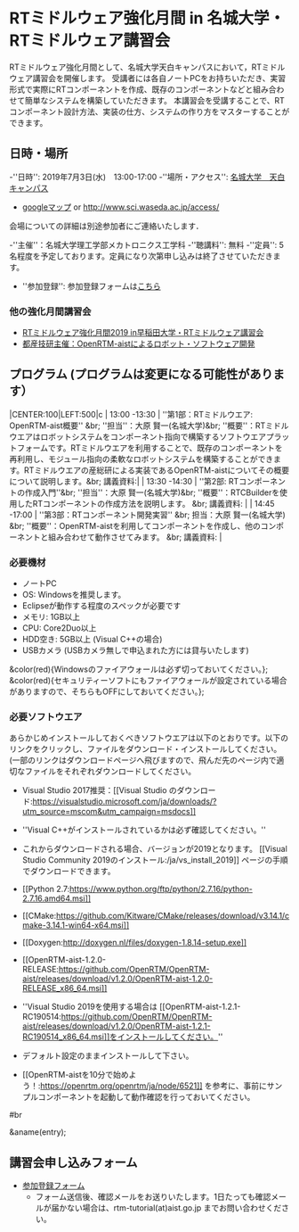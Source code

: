 # RTミドルウェア強化月間 in 名城大学・RTミドルウェア講習会

RTミドルウェア強化月間として、名城大学天白キャンパスにおいて，RTミドルウェア講習会を開催します。
受講者には各自ノートPCをお持ちいただき、実習形式で実際にRTコンポーネントを作成、既存のコンポーネントなどと組み合わせて簡単なシステムを構築していただきます。
本講習会を受講することで、RTコンポーネント設計方法、実装の仕方、システムの作り方をマスターすることができます。

## 日時・場所
-''日時'': 2019年7月3日(水)　13:00-17:00
-''場所・アクセス'': [名城大学　天白キャンパス](http://www.meijo-u.ac.jp/about/access/index.html)
  - [googleマップ](https://maps.google.co.jp/maps?q=35.705585,139.708339&hl=ja&ll=35.705585,139.708339&spn=0.008956,0.016512&sll=35.705593,139.708436&sspn=0.008956,0.016512&brcurrent=3,0x60188d24cf30335b:0x9cc4ed5b2edeb4a7,0&t=m&z=17)
    or http://www.sci.waseda.ac.jp/access/

会場についての詳細は別途参加者にご連絡いたします．

-''主催''：名城大学理工学部メカトロニクス工学科
-''聴講料'': 無料 
-''定員'': 5名程度を予定しております。定員になり次第申し込みは終了させていただきます。
- ''参加登録'': 参加登録フォームは[こちら](https://forms.gle/wEcu5CJpPbq57oUi7)

### 他の強化月間講習会

- [RTミドルウェア強化月間2019 in早稲田大学・RTミドルウェア講習会](bootcamp2019_waseda)
- [都産技研主催：OpenRTM-aistによるロボット・ソフトウェア開発](https://www.iri-tokyo.jp/seminar/190709.html)


## プログラム (プログラムは変更になる可能性があります）
|CENTER:100|LEFT:500|c
| 13:00 -13:30 | ''第1部：RTミドルウエア: OpenRTM-aist概要'' &br; ''担当''：大原 賢一(名城大学)&br; ''概要''：RTミドルウエアはロボットシステムをコンポーネント指向で構築するソフトウエアプラットフォームです。RTミドルウエアを利用することで、既存のコンポーネントを再利用し、モジュール指向の柔軟なロボットシステムを構築することができます。RTミドルウエアの産総研による実装であるOpenRTM-aistについてその概要について説明します。&br; 講義資料:|
| 13:30 -14:30 | ''第2部: RTコンポーネントの作成入門''&br; ''担当''：大原 賢一(名城大学)&br; ''概要''：RTCBuilderを使用したRTコンポーネントの作成方法を説明します。 &br; 講義資料: |
| 14:45 -17:00 | ''第3部：RTコンポーネント開発実習'' &br; 担当：大原 賢一(名城大学) &br; ''概要''：OpenRTM-aistを利用してコンポーネントを作成し、他のコンポーネントと組み合わせて動作させてみます。 &br; 講義資料:  |


### 必要機材
- ノートPC
 - OS: Windowsを推奨します。
 - Eclipseが動作する程度のスペックが必要です
 - メモリ: 1GB以上
 - CPU: Core2Duo以上
 - HDD空き: 5GB以上 (Visual C++の場合)
- USBカメラ (USBカメラ無しで申込まれた方には貸与いたします)

&color(red){Windowsのファイアウォールは必ず切っておいてください。};
&color(red){セキュリティーソフトにもファイアウォールが設定されている場合がありますので、そちらもOFFにしておいてください。};


### 必要ソフトウエア

あらかじめインストールしておくべきソフトウエアは以下のとおりです。以下のリンクをクリックし、ファイルをダウンロード・インストールしてください。(一部のリンクはダウンロードページへ飛びますので、飛んだ先のページ内で適切なファイルをそれぞれダウンロードしてください。


- Visual Studio 2017推奨：[[Visual Studio のダウンロード:https://visualstudio.microsoft.com/ja/downloads/?utm_source=mscom&utm_campaign=msdocs]] 
 - ''Visual C++がインストールされているかは必ず確認してください。''
 - これからダウンロードされる場合、バージョンが2019となります。 [[Visual Studio Community 2019のインストール:/ja/vs_install_2019]] ページの手順でダウンロードできます。
- [[Python 2.7:https://www.python.org/ftp/python/2.7.16/python-2.7.16.amd64.msi]]
- [[CMake:https://github.com/Kitware/CMake/releases/download/v3.14.1/cmake-3.14.1-win64-x64.msi]]
- [[Doxygen:http://doxygen.nl/files/doxygen-1.8.14-setup.exe]]
- [[OpenRTM-aist-1.2.0-RELEASE:https://github.com/OpenRTM/OpenRTM-aist/releases/download/v1.2.0/OpenRTM-aist-1.2.0-RELEASE_x86_64.msi]]
 - ''Visual Studio 2019を使用する場合は [[OpenRTM-aist-1.2.1-RC190514:https://github.com/OpenRTM/OpenRTM-aist/releases/download/v1.2.0/OpenRTM-aist-1.2.1-RC190514_x86_64.msi]]をインストールしてください。''
 - デフォルト設定のままインストールして下さい。

- [[OpenRTM-aistを10分で始めよう！:https://openrtm.org/openrtm/ja/node/6521]] を参考に、事前にサンプルコンポーネントを起動して動作確認を行っておいてください。

#br

&aname(entry);
## 講習会申し込みフォーム
- [参加登録フォーム](https://forms.gle/wEcu5CJpPbq57oUi7)
  - フォーム送信後、確認メールをお送りいたします。1日たっても確認メールが届かない場合は、rtm-tutorial(at)aist.go.jp までお問い合わせください。
